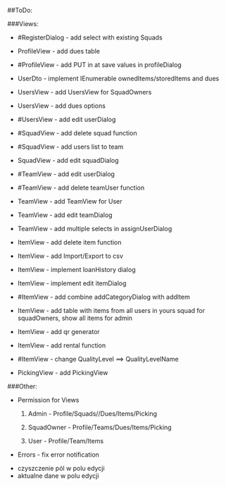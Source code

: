 
 ##ToDo:

###Views:

<ul>
<li><p>#RegisterDialog - add select with existing Squads</p></li>
<li><p>ProfileView - add dues table</p></li>
<li><p>#ProfileView - add PUT in at save values in  profileDialog</p></li>
<li><p>UserDto - implement IEnumerable ownedItems/storedItems and dues</p></li>
<li><p>UsersView - add UsersView for SquadOwners</p></li>
<li><p>UsersView - add dues options</p></li>
<li><p>#UsersView - add edit userDialog</p></li>
<li><p>#SquadView - add delete squad function</p></li>
<li><p>#SquadView - add users list to team</p></li>
<li><p>SquadView - add edit squadDialog</p></li>
<li><p>#TeamView - add edit userDialog</p></li>
<li><p>#TeamView - add delete teamUser function</p></li>
<li><p>TeamView - add TeamView for User</p></li>
<li><p>TeamView - add edit teamDialog</p></li>
<li><p>TeamView - add multiple selects in assignUserDialog</p></li>
<li><p>ItemView - add delete item function</p></li>
<li><p>ItemView - add Import/Export to csv</p></li>
<li><p>ItemView - implement loanHistory dialog</p></li>
<li><p>ItemView - implement edit itemDialog</p></li>
<li><p>#ItemView - add combine addCategoryDialog with addItem</p></li>
<li><p>ItemView - add table with items from all users in yours squad for squadOwners, show all items for admin</p></li>
<li><p>ItemView - add qr generator</p></li>
<li><p>ItemView - add rental function</p></li>
<li><p>#ItemView - change QualityLevel ==> QualityLevelName</p></li>
<li><p>PickingView - add PickingView</p></li>
</ul>


###Other:
<ul>
<li><p>Permission for Views</p></li> 
<ol>
<li><p>Admin - Profile/Squads//Dues/Items/Picking</p></li>
<li><p>SquadOwner - Profile/Teams/Dues/Items/Picking</p></li>
<li><p>User - Profile/Team/Items</p></li>  
</ol>
<li><p>Errors - fix error notification</p></li>
</ul>

- czyszczenie pól w polu edycji
- aktualne dane w polu edycji
